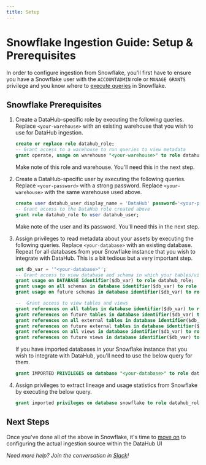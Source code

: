 ```yaml
---
title: Setup
---
```

# Snowflake Ingestion Guide: Setup & Prerequisites

In order to configure ingestion from Snowflake, you'll first have to ensure you have a Snowflake user with the `ACCOUNTADMIN` role or `MANAGE GRANTS` privilege and you know where to [execute queries](https://docs.snowflake.com/en/user-guide/ui-worksheet.html#) in Snowflake.

## Snowflake Prerequisites

1. Create a DataHub-specific role by executing the following queries. Replace `<your-warehouse>` with an existing warehouse that you wish to use for DataHub ingestion.

   ```sql
   create or replace role datahub_role;
   -- Grant access to a warehouse to run queries to view metadata
   grant operate, usage on warehouse "<your-warehouse>" to role datahub_role;
   ```

   Make note of this role and warehouse. You'll need this in the next step.

2. Create a DataHub-specific user by executing the following queries. Replace `<your-password>` with a strong password. Replace `<your-warehouse>` with the same warehouse used above.

   ```sql
   create user datahub_user display_name = 'DataHub' password='<your-password>' default_role = datahub_role default_warehouse = '<your-warehouse>';
   -- Grant access to the DataHub role created above
   grant role datahub_role to user datahub_user;
   ```

   Make note of the user and its password. You'll need this in the next step.

3. Assign privileges to read metadata about your assets by executing the following queries. Replace `<your-database>` with an existing database. Repeat for all databases from your Snowflake instance that you wish to integrate with DataHub. This is a bit tedious but a very important step.

   ```sql
   set db_var = '"<your-database>"';
   -- Grant access to view database and schema in which your tables/views exist
   grant usage on DATABASE identifier($db_var) to role datahub_role;
   grant usage on all schemas in database identifier($db_var) to role datahub_role;
   grant usage on future schemas in database identifier($db_var) to role datahub_role;

   --  Grant access to view tables and views
   grant references on all tables in database identifier($db_var) to role datahub_role;
   grant references on future tables in database identifier($db_var) to role datahub_role;
   grant references on all external tables in database identifier($db_var) to role datahub_role;
   grant references on future external tables in database identifier($db_var) to role datahub_role;
   grant references on all views in database identifier($db_var) to role datahub_role;
   grant references on future views in database identifier($db_var) to role datahub_role;

   ```

   If you have imported databases in your Snowflake instance that you wish to integrate with DataHub, you'll need to use the below query for them.

   ```sql
   grant IMPORTED PRIVILEGES on database "<your-database>" to role datahub_role;  
   ```

4. Assign privileges to extract lineage and usage statistics from Snowflake by executing the below query.

   ```sql
   grant imported privileges on database snowflake to role datahub_role;
   ```

## Next Steps

Once you've done all of the above in Snowflake, it's time to [move on](configuration.md) to configuring the actual ingestion source within the DataHub UI

*Need more help? Join the conversation in [Slack](http://slack.datahubproject.io)!*